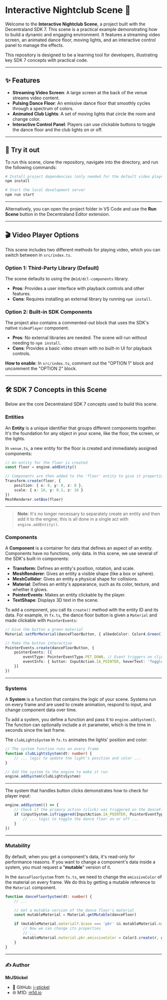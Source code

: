 # Interactive Nightclub Scene 🎵

Welcome to the **Interactive Nightclub Scene**, a project built with the Decentraland SDK 7. This scene is a practical example demonstrating how to build a dynamic and engaging environment. It features a streaming video screen, an animated dance floor, moving lights, and an interactive control panel to manage the effects.

This repository is designed to be a learning tool for developers, illustrating key SDK 7 concepts with practical code.

---

## ✨ Features

* **Streaming Video Screen**: A large screen at the back of the venue streams video content.
* **Pulsing Dance Floor**: An emissive dance floor that smoothly cycles through a spectrum of colors.
* **Animated Club Lights**: A set of moving lights that circle the room and change color.
* **Interactive Control Panel**: Players can use clickable buttons to toggle the dance floor and the club lights on or off.

---

## 🚀 Try it out

To run this scene, clone the repository, navigate into the directory, and run the following commands:

```bash
# Install project dependencies (only needed for the default video player)
npm install

# Start the local development server
npm run start
```
---

Alternatively, you can open the project folder in VS Code and use the **Run Scene** button in the Decentraland Editor extension.

---

## 🎬 Video Player Options

This scene includes two different methods for playing video, which you can switch between in `src/index.ts`.

### **Option 1: Third-Party Library (Default)**

The scene defaults to using the `@m1d/dcl-components` library.

* **Pros**: Provides a user interface with playback controls and other features.
* **Cons**: Requires installing an external library by running `npm install`.

### **Option 2: Built-in SDK Components**

The project also contains a commented-out block that uses the SDK's native `VideoPlayer` component.

* **Pros**: No external libraries are needed. The scene will run without needing to `npm install`.
* **Cons**: Provides a basic video stream with no built-in UI for playback controls.

**How to enable**: In `src/index.ts`, comment out the "OPTION 1" block and uncomment the "OPTION 2" block.

---

## 🛠️ SDK 7 Concepts in this Scene

Below are the core Decentraland SDK 7 concepts used to build this scene.

### **Entities**

An **Entity** is a unique identifier that groups different components together. It's the foundation for any object in your scene, like the floor, the screen, or the lights.

In `venue.ts`, a new entity for the floor is created and immediately assigned components:

```typescript
// An entity for the floor is created
const floor = engine.addEntity()

// Components are then added to the 'floor' entity to give it properties
Transform.create(floor, {
    position: { x: 8, y: 0, z: 8 },
    scale: { x: 16, y: 0.1, z: 16 }
})
MeshRenderer.setBox(floor)
```

---

> **Note**: It's no longer necessary to separately create an entity and then add it to the engine; this is all done in a single act with `engine.addEntity()`.

### **Components**

A **Component** is a container for data that defines an aspect of an entity. Components have no functions, only data. In this scene, we use several of the SDK's built-in components:

* **Transform**: Defines an entity's position, rotation, and scale.
* **MeshRenderer**: Gives an entity a visible shape (like a box or sphere).
* **MeshCollider**: Gives an entity a physical shape for collisions.
* **Material**: Defines an entity's appearance, such as its color, texture, and whether it glows.
* **PointerEvents**: Makes an entity clickable by the player.
* **TextShape**: Displays 3D text in the scene.

To add a component, you call its `create()` method with the entity ID and its data. For example, in `fx.ts`, the dance floor button is given a `Material` and made clickable with `PointerEvents`:

```typescript
// Give the button a green material
Material.setPbrMaterial(danceFloorButton, { albedoColor: Color4.Green() })

// Make the button interactive
PointerEvents.create(danceFloorButton, {
    pointerEvents: [{
        eventType: PointerEventType.PET_DOWN, // Event triggers on click
        eventInfo: { button: InputAction.IA_POINTER, hoverText: 'Toggle Dance Floor' }
    }]
})
```

---

### **Systems**

A **System** is a function that contains the logic of your scene. Systems run on every frame and are used to create animation, respond to input, and change component data over time.

To add a system, you define a function and pass it to `engine.addSystem()`. The function can optionally include a `dt` parameter, which is the time in seconds since the last frame.

The `clubLightsSystem` in `fx.ts` animates the lights' position and color:

```typescript
// The system function runs on every frame
function clubLightsSystem(dt: number) {
    // ... logic to update the light's position and color ...
}

// Add the system to the engine to make it run
engine.addSystem(clubLightsSystem)
```

---

The system that handles button clicks demonstrates how to check for player input:

```typescript
engine.addSystem(() => {
    // Check if the primary action (click) was triggered on the danceFloorButton entity
    if (inputSystem.isTriggered(InputAction.IA_POINTER, PointerEventType.PET_DOWN, danceFloorButton)) {
        // ... logic to toggle the dance floor on or off ...
    }
})
```

---

### **Mutability**

By default, when you get a component's data, it's read-only for performance reasons. If you want to change a component's data inside a system, you must request a "**mutable**" version of it.

In the `danceFloorSystem` from `fx.ts`, we need to change the `emissiveColor` of the material on every frame. We do this by getting a mutable reference to the `Material` component.

```typescript
function danceFloorSystem(dt: number) {
    // ...

    // Get a mutable version of the dance floor's material
    const mutableMaterial = Material.getMutable(danceFloor)

    if (mutableMaterial.material?.$case === 'pbr' && mutableMaterial.material.pbr) {
        // Now we can change its properties
        // ...
        mutableMaterial.material.pbr.emissiveColor = Color3.create(r, g, b)
    }
}
```

---

### ✍️ Author

**MrJStickel**
* 🐙 GitHub: [j-stickel](https://github.com/j-stickel)
* 🌐 M1D: [m1d.io](https://www.m1d.io)
